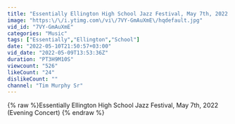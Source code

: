 ```yaml
---
title: "Essentially Ellington High School Jazz Festival, May 7th, 2022 (Evening Concert)"
image: "https:\/\/i.ytimg.com\/vi\/7VY-GmAuXmE\/hqdefault.jpg"
vid_id: "7VY-GmAuXmE"
categories: "Music"
tags: ["Essentially","Ellington","School"]
date: "2022-05-10T21:50:57+03:00"
vid_date: "2022-05-09T13:53:36Z"
duration: "PT3H9M10S"
viewcount: "526"
likeCount: "24"
dislikeCount: ""
channel: "Tim Murphy Sr"
---
```

{% raw %}Essentially Ellington High School Jazz Festival, May 7th, 2022 (Evening Concert) {% endraw %}
